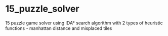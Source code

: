 # 15_puzzle_solver
15 puzzle game solver using IDA* search algorithm with 2 types of heuristic functions - manhattan distance and misplaced tiles

